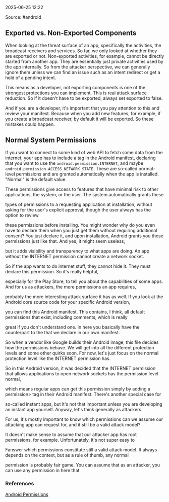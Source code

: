 
2025-06-25 12:22

Source: #android 
## Exported vs. Non-Exported Components

When looking at the threat surface of an app, specifically the activities, the broadcast receivers and services. So far, we only looked at whether they are exported or not. Non-exported activities, for example, cannot be directly started from another app. They are essentially just private activities used by the app internally.
So from the attacker perspective, we can generally ignore them unless we can find an issue such as an intent redirect or get a hold of a pending intent. 

This means as a developer, not exporting components is one of the strongest protections you can implement. This is real attack surface reduction. So if it doesn't have to be exported, always set exported to false.

And if you are a developer, it's important that you pay attention to this and review your manifest. Because when you add new features, for example, if you create a broadcast receiver, by default it will be exported. So these mistakes could happen. 
## Normal System Permissions

If you want to connect to some kind of web API to fetch some data from the internet, your app has to include a tag in the Android manifest, declaring that you want to use the `android.permission.INTERNET`, and maybe `android.permission.ACCESS_NETWORK_STATE`. These are so-called normal-level permissions and are granted automatically when the app is installed. "Normal" is the default value.

These permissions give access to features that have minimal risk to other applications, the system, or the user. The system automatically grants these

types of permissions to a requesting application at installation, without asking for the user's explicit approval, though the user always has the option to review

these permissions before installing. You might wonder why do you even have to declare them when you just get them without requiring additional consent? You just declare it, and upon installation, Android grants you those permissions just like that. And yes, it might seem useless,

but it adds visibility and transparency to what apps are doing. An app without the INTERNET permission cannot create a network socket.

So if the app wants to do internet stuff, they cannot hide it. They must declare this permission. So it's really helpful,

especially for the Play Store, to tell you about the capabilities of some apps. And for us as attackers, the more permissions an app requires,

probably the more interesting attack surface it has as well. If you look at the Android core source code for your specific Android version,

you can find this Android manifest. This contains, I think, all default permissions that exist, including comments, which is really

great if you don't understand one. In here you basically have the counterpart to the that we declare in our own manifest.

So when a vendor like Google builds their Android image, this file decides how the permissions behave. We will get into all the different protection levels and some other quirks soon. For now, let's just focus on the normal protection level like the INTERNET permission has.

So in this Android version, it was decided that the INTERNET permission that allows applications to open network sockets has the permission level normal,

which means regular apps can get this permission simply by adding a permission> tag in their Android manifest. There's another special case for

so-called instant apps, but it's not that important unless you are developing an instant app yourself. Anyway, let's think generally as attackers.

For us, it's mostly important to know which permissions can we assume our attacking app can request for, and it still be a valid attack model?

It doesn't make sense to assume that our attacker app has root permissions, for example. Unfortunately, it's not super easy to

Fanswer which permissions constitute still a valid attack model. It always depends on the context, but as a rule of thumb, any normal

permission is probably fair game. You can assume that as an attacker, you can use any permission in here that




### References
[Android Permissions](https://app.hextree.io/courses/android-permissions/permission-overview)
